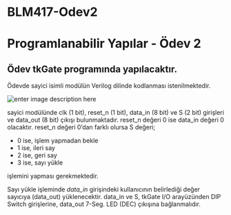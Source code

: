 # BLM417-Odev2
# Programlanabilir Yapılar - Ödev 2
## Ödev tkGate programında yapılacaktır.

Ödevde sayici isimli modülün Verilog dilinde kodlanması istenilmektedir.

![enter image description here](https://drive.google.com/uc?export=download&id=16pxDaVC0cmx6mrOn6RFWXVKOVOmfqih2)


sayici modülünde clk (1 bit), reset_n (1 bit), data_in (8 bit) ve S (2 bit) girişleri ve data_out (8 bit) çıkışı bulunmaktadır. reset_n değeri 0 ise data_in değeri 0 olacaktır. reset_n değeri 0’dan farklı olursa S değeri;

- 0 ise, işlem yapmadan bekle
- 1 ise, ileri say
- 2 ise, geri say
- 3 ise, sayı yükle
 
işlemini yapması gerekmektedir.

Sayı yükle işleminde _data_in_ girişindeki kullanıcının belirlediği değer sayıcıya (data_out) yüklenecektir. data_in ve S, tkGate I/O arayüzünden  DIP Switch girişlerine, data_out 7-Seg. LED (DEC) çıkışına bağlanmalıdır.
